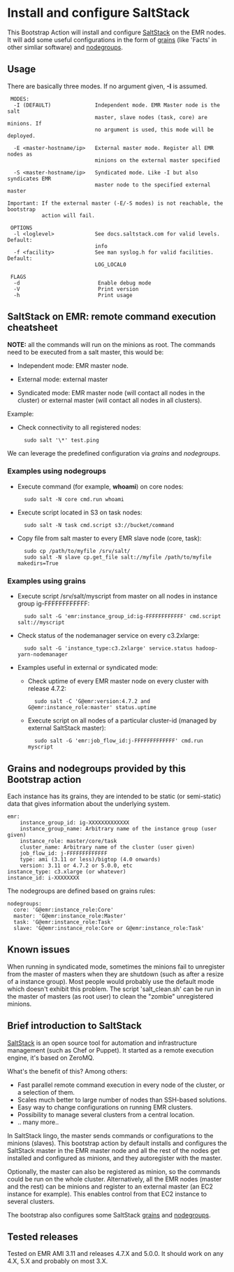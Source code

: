 Install and configure SaltStack
===============================
This Bootstrap Action will install and configure [SaltStack](https://docs.saltstack.com/en/2015.5/) on the EMR nodes. It will add some
useful configurations in the form of [grains](https://docs.saltstack.com/en/2015.5/topics/targeting/grains.html) (like 'Facts' in other simliar software) and [nodegroups](https://docs.saltstack.com/en/2015.5/topics/targeting/nodegroups.html).


## Usage ##

There are basically three modes. If no argument given, **-I** is assumed.

     MODES:
      -I (DEFAULT)              Independent mode. EMR Master node is the salt
                                master, slave nodes (task, core) are minions. If
                                no argument is used, this mode will be deployed.

      -E <master-hostname/ip>   External master mode. Register all EMR nodes as
                                minions on the external master specified

      -S <master-hostname/ip>   Syndicated mode. Like -I but also syndicates EMR
                                master node to the specified external master

    Important: If the external master (-E/-S modes) is not reachable, the bootstrap
               action will fail.

     OPTIONS
      -l <loglevel>             See docs.saltstack.com for valid levels. Default:
                                info
      -f <facility>             See man syslog.h for valid facilities. Default:
                                LOG_LOCAL0

     FLAGS
      -d                         Enable debug mode
      -V                         Print version
      -h                         Print usage


## SaltStack on EMR: remote command execution cheatsheet ##

 __NOTE:__ all the commands will run on the minions as root. The commands need to be executed from a salt master, this would be:

  - Independent mode: EMR master node.

  - External mode: external master

  - Syndicated mode: EMR master node (will contact all nodes in the cluster) or external master (will contact all nodes in all clusters).

Example:

- Check connectivity to all registered nodes:

        sudo salt '\*' test.ping

We can leverage the predefined configuration via _grains_ and _nodegroups_.


### Examples using nodegroups ###

- Execute command (for example, __whoami__) on core nodes:

        sudo salt -N core cmd.run whoami

- Execute script located in S3 on task nodes:

        sudo salt -N task cmd.script s3://bucket/command

- Copy file from salt master to every EMR slave node (core, task):

        sudo cp /path/to/myfile /srv/salt/
        sudo salt -N slave cp.get_file salt://myfile /path/to/myfile makedirs=True


### Examples using grains ###

- Execute script /srv/salt/myscript from master on all nodes in instance group ig-FFFFFFFFFFFF:

        sudo salt -G 'emr:instance_group_id:ig-FFFFFFFFFFFF' cmd.script salt://myscript

- Check status of the nodemanager service on every c3.2xlarge:

        sudo salt -G 'instance_type:c3.2xlarge' service.status hadoop-yarn-nodemanager

- Examples useful in external or syndicated mode:
    - Check uptime of every EMR master node on every cluster with release 4.7.2:

            sudo salt -C 'G@emr:version:4.7.2 and G@emr:instance_role:master' status.uptime

    - Execute script on all nodes of a particular cluster-id (managed by external SaltStack master):

            sudo salt -G 'emr:job_flow_id:j-FFFFFFFFFFFFF' cmd.run myscript


## Grains and nodegroups provided by this Bootstrap action ##

Each instance has its grains, they are intended to be static (or semi-static) data that gives information about the underlying system.

    emr:
        instance_group_id: ig-XXXXXXXXXXXXX
        instance_group_name: Arbitrary name of the instance group (user given)
        instance_role: master/core/task
        cluster_name: Arbitrary name of the cluster (user given)
        job_flow_id: j-FFFFFFFFFFFFF
        type: ami (3.11 or less)/bigtop (4.0 onwards)
        version: 3.11 or 4.7.2 or 5.0.0, etc
    instance_type: c3.xlarge (or whatever)
    instance_id: i-XXXXXXXX

The nodegroups are defined based on grains rules:

    nodegroups:
      core: 'G@emr:instance_role:Core'
      master: 'G@emr:instance_role:Master'
      task: 'G@emr:instance_role:Task'
      slave: 'G@emr:instance_role:Core or G@emr:instance_role:Task'


## Known issues ##

When running in syndicated mode, sometimes the minions fail to unregister from the master of masters when they are shutdown (such as after a resize of a instance group). Most people would probably use the default mode which doesn't exhibit this problem. The script 'salt_clean.sh' can be run in the master of masters (as root user) to clean the "zombie" unregistered minions.


## Brief introduction to SaltStack ##

[SaltStack](https://docs.saltstack.com/en/2015.5/) is an open source tool for automation and infrastructure management (such as Chef or Puppet). It started as a remote execution engine, it's based on ZeroMQ.

What's the benefit of this? Among others:

- Fast parallel remote command execution in every node of the cluster, or a selection of them.
- Scales much better to large number of nodes than SSH-based solutions.
- Easy way to change configurations on running EMR clusters.
- Possibility to manage several clusters from a central location.
- .. many more..

In SaltStack lingo, the master sends commands or configurations to the minions (slaves). This bootstrap action by default installs and configures the SaltStack master in the EMR master node and all the rest of the nodes get installed and configured as minions, and they autoregister with the master.

Optionally, the master can also be registered as minion, so the commands could be run on the whole cluster. Alternatively, all the EMR nodes (master and the rest) can be minions and register to an external master (an EC2 instance for example). This enables control from that EC2 instance to several clusters.

The bootstrap also configures some SaltStack [grains](https://docs.saltstack.com/en/2015.5/topics/targeting/grains.html) and [nodegroups](https://docs.saltstack.com/en/2015.5/topics/targeting/nodegroups.html).


## Tested releases ##
Tested on EMR AMI 3.11 and releases 4.7.X and 5.0.0. It should work on any 4.X, 5.X and probably on most 3.X.
